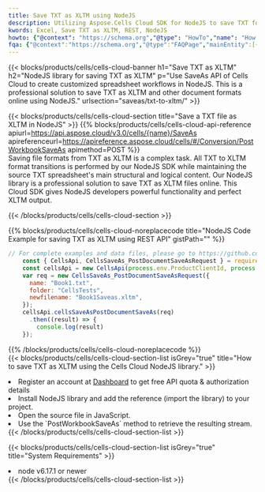 ```yaml
---
title: Save TXT as XLTM using NodeJS 
description: Utilizing Aspose.Cells Cloud SDK for NodeJS to save TXT format file as XLTM format file. 
kwords: Excel, Save TXT as XLTM, REST, NodeJS
howto: {"@context": "https://schema.org","@type": "HowTo","name": "How to save TXT as XLTM using the Cells Cloud NodeJS library.","description": "How to save TXT as XLTM using the Cells Cloud NodeJS library.","image": {"@type": "ImageObject"},"url": "/nodejs/saveas/txt-to-xltm/","step": [{ "@type": "HowToStep","name": "How to save TXT as XLTM using the Cells Cloud NodeJS library. step 1", "image": {"@type": "ImageObject",},"url": "/nodejs/saveas/txt-to-xltm/","text": "Register an account at <a href='https://dashboard.aspose.cloud/'>Dashboard</a> to get free API quota & authorization details",},{ "@type": "HowToStep","name": "How to save TXT as XLTM using the Cells Cloud NodeJS library. step 1", "image": {"@type": "ImageObject",},"url": "/nodejs/saveas/txt-to-xltm/","text": "Install NodeJS library and add the reference (import the library) to your project.",},{ "@type": "HowToStep","name": "How to save TXT as XLTM using the Cells Cloud NodeJS library. step 1", "image": {"@type": "ImageObject",},"url": "/nodejs/saveas/txt-to-xltm/","text": "Open the source file in JavaScript.",},{ "@type": "HowToStep","name": "How to save TXT as XLTM using the Cells Cloud NodeJS library. step 1", "image": {"@type": "ImageObject",},"url": "/nodejs/saveas/txt-to-xltm/","text": "Use the `PostWorkbookSaveAs` method to retrieve the resulting stream.",}, ],"supply": {"@type": "HowToSupply","name": "document"},"tool": [{"@type": "HowToTool","name": "Visual Studio, Visual Studio Code, WebStorm"},{"@type": "HowToTool","name": "Aspose Cells"}],"totalTime": "PT6M"}
fqa: {"@context":"https://schema.org","@type":"FAQPage","mainEntity":[{"@type":"Question","name":"Why save file as other formats file in C# using REST API?","acceptedAnswer":{"@type":"Answer","text":"Documents are encoded in many ways, and some files may be incompatible with the software you use. To open and read such files, just save them as appropriate file formats.<br/><ol><li>Install .NET SDK and add the reference (import the library) to your project.</li><li>Open the source file in C# using REST API.</li><li>Call the PostWorkbookSaveAsRequest() method, passing an output filename with required extension.</li><li>Get the result of save as a separate file.</li></ol>"}},{"@type":"Question","name":"What file formats can I save as with your C# library?","acceptedAnswer":{"@type":"Answer","text":"We support a variety of file formats for conversion using .NET library, including XLSX, Excel, xls , PDF, CSV, HTML, Markdown, XML, PNG, JPG, TIFF, Json, TXT and many more."}},{"@type":"Question","name":"What is the maximum allowed file size for conversion using this .NET library?","acceptedAnswer":{"@type":"Answer","text":"There are no file size limits for format conversions using .NET library."}}]}
---
```



{{< blocks/products/cells/cells-cloud-banner h1="Save TXT as XLTM" h2="NodeJS library for saving TXT as XLTM" p="Use SaveAs API of Cells Cloud to create customized spreadsheet workflows in NodeJS. This is a professional solution to save TXT as XLTM and other document formats online using NodeJS." urlsection="saveas/txt-to-xltm/" >}}

{{< blocks/products/cells/cells-cloud-section  title="Save a TXT file as XLTM in NodeJS" >}}
{{% blocks/products/cells/cells-cloud-api-reference  apiurl=https://api.aspose.cloud/v3.0/cells/{name}/SaveAs  apireferenceurl=https://apireference.aspose.cloud/cells/#/Conversion/PostWorkbookSaveAs  apimethod=POST %}}
<br/>
Saving file formats from TXT as XLTM is a complex task. All TXT to XLTM format transitions is performed by our NodeJS SDK while maintaining the source TXT spreadsheet's main structural and logical content. Our NodeJS library is a professional solution to save TXT as XLTM files online. This Cloud SDK gives NodeJS developers powerful functionality and perfect XLTM output.

{{< /blocks/products/cells/cells-cloud-section >}}

{{% blocks/products/cells/cells-cloud-noreplacecode title="NodeJS Code Example for saving TXT as XLTM using REST API" gistPath="" %}}
  
```js
// For complete examples and data files, please go to https://github.com/aspose-cells-cloud/aspose-cells-cloud-node/
    const { CellsApi, CellsSaveAs_PostDocumentSaveAsRequest } = require("asposecellscloud");
    const cellsApi = new CellsApi(process.env.ProductClientId, process.env.ProductClientSecret);
    var req = new CellsSaveAs_PostDocumentSaveAsRequest({
      name: "Book1.txt",
      folder: "CellsTests",
      newfilename: "Book1Saveas.xltm",
    });
    cellsApi.cellsSaveAsPostDocumentSaveAs(req)
      .then((result) => {
        console.log(result)
    });
```
  
{{% /blocks/products/cells/cells-cloud-noreplacecode  %}}
<br/>
{{< blocks/products/cells/cells-cloud-section-list isGrey="true"  title="How to save TXT as XLTM using the Cells Cloud NodeJS library." >}}
<li>Register an account at <a href="https://dashboard.aspose.cloud/">Dashboard</a> to get free API quota & authorization details</li>
<li>Install NodeJS library and add the reference (import the library) to your project.</li>
<li>Open the source file in JavaScript.</li>
<li>Use the `PostWorkbookSaveAs` method to retrieve the resulting stream.</li>
{{< /blocks/products/cells/cells-cloud-section-list >}}

{{< blocks/products/cells/cells-cloud-section-list isGrey="true"  title="System Requirements" >}}
<li>node v6.17.1 or newer</li>
{{< /blocks/products/cells/cells-cloud-section-list >}}
